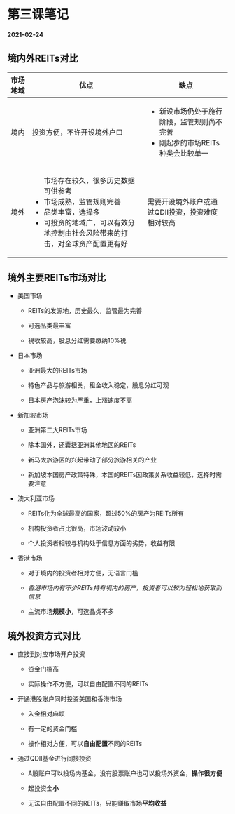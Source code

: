 # 第三课笔记

#### 2021-02-24

## 境内外REITs对比

市场地域|优点|缺点
----|----|----
境内|投资方便，不许开设境外户口|<ul><li>新设市场仍处于施行阶段，监管规则尚不完善</li><li>刚起步的市场REITs种类会比较单一</li><ul>
境外|<ul></li>市场存在较久，很多历史数据可供参考</li><li>市场成熟，监管规则完善</li><li>品类丰富，选择多</li><li>可投资的地域广，可以有效分地控制由社会风险带来的打击，对全球资产配置更有好</li><ul>|需要开设境外账户或通过QDII投资，投资难度相对较高

## 境外主要REITs市场对比

+ 美国市场

    - REITs的发源地，历史最久，监管最为完善

    - 可选品类最丰富

    - 税收较高，股息分红需要缴纳10%税

+ 日本市场

    + 亚洲最大的REITs市场

    + 特色产品与旅游相关，租金收入稳定，股息分红可观

    + 日本房产泡沫较为严重，上涨速度不高

+ 新加坡市场

    - 亚洲第二大REITs市场

    - 除本国外，还囊括亚洲其他地区的REITs

    - 新马太旅游区的兴起带动了部分旅游相关的产业

    - 新加坡本国房产政策特殊，本国的REITs因政策关系收益较低，选择时需要注意

+ 澳大利亚市场

    - REITs化为全球最高的国家，超过50%的房产为REITs所有

    - 机构投资者占比很高，市场波动较小
    
    - 个人投资者相较与机构处于信息方面的劣势，收益有限

+ 香港市场

    - 对于境内的投资者相对方便，无语言门槛

    - *香港市场内有不少REITs持有境内的房产，投资者可以较为轻松地获取到信息*

    - 主流市场**规模小**，可选品类不多

## 境外投资方式对比

+ 直接到对应市场开户投资

    - 资金门槛高

    - 实际操作不方便，可以自由配置不同的REITs

+  开通港股账户同时投资美国和香港市场

    - 入金相对麻烦

    - 有一定的资金门槛

    - 操作相对方便，可以**自由配置**不同的REITs

+ 通过QDII基金进行间接投资

    - A股账户可以投场内基金，没有股票账户也可以投场外资金，**操作很方便**

    - 起投资金**小**

    - 无法自由配置不同的REITs，只能赚取市场**平均收益**
